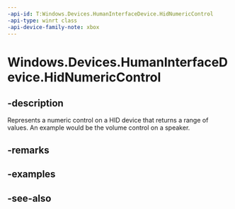 ```yaml
---
-api-id: T:Windows.Devices.HumanInterfaceDevice.HidNumericControl
-api-type: winrt class
-api-device-family-note: xbox
---
```


<!-- Class syntax.
public class HidNumericControl : Windows.Devices.HumanInterfaceDevice.IHidNumericControl
-->

# Windows.Devices.HumanInterfaceDevice.HidNumericControl

## -description

Represents a numeric control on a HID device that returns a range of values. An example would be the volume control on a speaker.

## -remarks

## -examples

## -see-also
